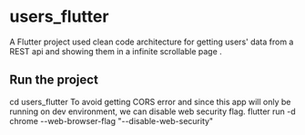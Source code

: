 # users_flutter

A Flutter project used clean code architecture for getting users' data from a REST api and showing them in a infinite scrollable page .

## Run the project

cd users_flutter
To avoid getting CORS error and since this app will only be running on dev environment, we can disable web security flag.
flutter run -d chrome --web-browser-flag "--disable-web-security"
